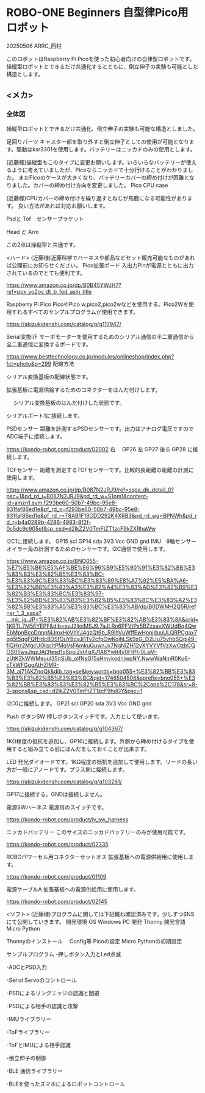 # ROBO-ONE Beginners 自型律Pico用ロボット

20250506 ARRC_西村

このロボットはRaspberry Pi Picoを使った初心者向けの自律型ロボットです。操縦型ロボットとできるだけ共通化するとともに、倒立伸子の実験も可能とした構造とします。

## <メカ>
### 全体図
操縦型ロボットとできるだけ共通化、倒立伸子の実験も可能な構造としました。


足回りパーツ
キャスター部を取り外すと倒立伸子としての使用が可能となります。駆動はksr3301を使用します。バッテリーはニッカドのみの使用とします。


   

(近藤様)操縦型もこのタイプに変更お願いします。いろいろなバッテリーが使えるように考えていましたが、Picoならニッカドで十分行けることがわかりました。
またPicoのケースが大きくなり、バッテリーカバーの締め付けが困難となりました。カバーの締め付け方向を変更しました。
Pico CPU case

  
(近藤様)CPUカバーの締め付けを繰り返すとねじが馬鹿になる可能性があります。
良い方法があれば対応お願いします。

Psdと Tof　センサープラケット
 　　 

Head と Arm
  
この2点は操縦型と共通です。



<ハード>
(近藤様)近藤科学でハーネスや部品などセット販売可能なものがあれば公開前にお知らせください。
Pico拡張ボード
入出力Pinが電源とともに出力されているのでとても便利です。
 
https://www.amazon.co.jp/dp/B0B45YWJH7?ref=ppx_yo2ov_dt_b_fed_asin_title

Raspberry Pi Pico
PicoやPico w,pico2,pico2wなどを使用する。Pico2Wを使用すれるすべてのサンプルプログラムが使用できます。
 
https://akizukidenshi.com/catalog/g/g117947/

Serial変換I/F
サーボモーターを使用するためのシリアル通信の半二重通信から全二重通信に変換するボードです。
 
https://www.besttechnology.co.jp/modules/onlineshop/index.php?fct=photo&p=299
配線方法

 
シリアル変換基板の配線状態です。

 
拡張基板に電源供給するためのコネクターをはんだ付けします。

 　 
シリアル変換基板のはんだ付けした状態です。

 
シリアルポート1に接続します。

PSDセンサー
距離を計測するPSDセンサーです。出力はアナログ電圧ですのでADC端子に接続します。
 
https://kondo-robot.com/product/02002
右　 GP26
左     GP27
後ろ GP28
に接続します。

TOFセンサー
距離を測定するTOFセンサーです。比較的長距離の距離の計測に使用します。
 
https://www.amazon.co.jp/dp/B087N2JRJ9/ref=sspa_dk_detail_0?psc=1&pd_rd_i=B087N2JRJ9&pd_rd_w=S1om1&content-id=amzn1.sym.f293be60-50b7-49bc-95e8-931faf86ed1e&pf_rd_p=f293be60-50b7-49bc-95e8-931faf86ed1e&pf_rd_r=T8AB1F18CDD292K4XRB3&pd_rd_wg=BPNWh&pd_rd_r=b4a0289b-4286-4983-8f2f-0c5dc9c905ef&sp_csd=d2lkZ2V0TmFtZT1zcF9kZXRhaWw

I2C1に接続します。
GP15    scl
GP14    sda
3V3      Vcc
GND    gnd
IMU　9軸センサー
オイラー角の計測するためのセンサーです。I2C通信で使用します。
 

https://www.amazon.co.jp/BNO055-%E7%B5%B6%E5%AF%BE%E6%96%B9%E5%90%91%E3%82%BB%E3%83%B3%E3%82%B5%E3%83%BC-%E3%83%9C%E3%83%BC%E3%83%89%E8%A7%92%E5%BA%A6-%E3%82%B8%E3%83%A3%E3%82%A4%E3%83%AD%E3%82%B9%E3%82%B3%E3%83%BC%E3%83%97-%E3%82%BB%E3%83%B3%E3%82%B5%E3%83%BC%E3%83%A2%E3%82%B8%E3%83%A5%E3%83%BC%E3%83%AB/dp/B0DWMH2Q5R/ref=sr_1_3_sspa?__mk_ja_JP=%E3%82%AB%E3%82%BF%E3%82%AB%E3%83%8A&crid=1KRTL7M5EYEPF&dib=eyJ2IjoiMSJ9.7aJLRn6PFVtPx5BZzxavXWUdBq4QwEbMpnBcoDqnpMJmxHoVhYJ4gzQt6b_R9lhVuWffEwHppjduuULQRPCgax7qg5t5qgFQfHdc8DSfOuYBcyJi1Tv2cfpOwKojhLSk9xG_D2LIu75vhbSQgj49-fiQHrr2MgcUOlqcltPMqVsFAmkuQuwnJx7NgNiZH12yXYVYVfVzXwOzbCQOS0TwsJiqzJAj3fesd1y6poiZst4qXJ1A6YwIt4y0FtPf-0LaM-zUtKZkWWMeuuI35nSUb_oIfNsG15sHmvkodnjwpNY.NwwWaNmR0Ko6-cTkWFGggAtHZlMR-3M_aj71AKZnqQk&dib_tag=se&keywords=bno055+%E3%82%BB%E3%83%B3%E3%82%B5%E3%83%BC&qid=1746504506&sprefix=bno055+%E3%82%BB%E3%83%B3%E3%82%B5%E3%83%BC%2Caps%2C178&sr=8-3-spons&sp_csd=d2lkZ2V0TmFtZT1zcF9hdGY&psc=1

I2C0に接続します。
GP21    scl
GP20    sda
3V3      Vcc
GND    gnd
 

Push ボタンSW
押しボタンスイッチです。入力として使います。
 
https://akizukidenshi.com/catalog/g/g104367/

 
1KΩ程度の抵抗を追加し、GP16に接続します。外側から締め付けるタイプを使用すると組み立てる前にはんだをしておくことが出来ます。

LED
発光ダイオードです。1KΩ程度の抵抗を追加して使用します。リードの長い方が一般にアノードです。プラス側に接続します。
 
https://akizukidenshi.com/catalog/g/g103261/

 
GP17に接続する。GNDは接続しません。

電源SWハーネス
電源用のスイッチです。
 

https://kondo-robot.com/product/lv_sw_harness

ニッカドバッテリー
このサイズのニッカドバッテリーのみが使用可能です。
 

https://kondo-robot.com/product/02335

ROBOパワーセル用コネクターセットオス
拡張基板への電源供給用に使用します。
 

https://kondo-robot.com/product/01109

電源ケーブルA
拡張基板への電源供給用に使用します。
 

https://kondo-robot.com/product/02145
















<ソフト>
(近藤様)プログラムに関しては下記概ね確認済みです。少しずつSNSにて公開していきます。
開発環境
OS
Windows PC
開発
Thonny
開発言語
Micro Python

Thonnyのインストール
　Config等
Picoの設定
Micro Pythonの初期設定

サンプルプログラム
-押しボタン入力とLed点滅

-ADCとPSD入力

-Serial Servoのコントロール

-PSDによるリングエッジの認識と回避

-PSDによる相手の認識と攻撃

-IMUライブラリー

-ToFライブラリー

-ToFとIMUによる相手認識

-倒立伸子の制御

-BLE 通信ライブラリー

-BLEを使ったスマホによるロボットコントロール
